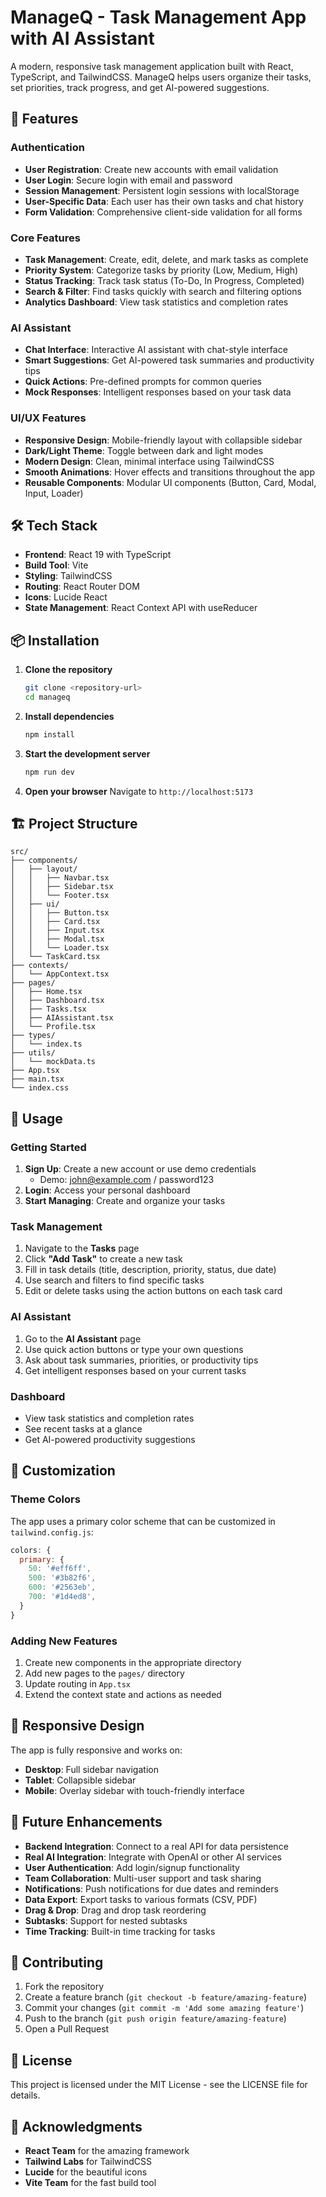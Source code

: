 # ManageQ - Task Management App with AI Assistant

A modern, responsive task management application built with React, TypeScript, and TailwindCSS. ManageQ helps users organize their tasks, set priorities, track progress, and get AI-powered suggestions.

## 🚀 Features

### Authentication
- **User Registration**: Create new accounts with email validation
- **User Login**: Secure login with email and password
- **Session Management**: Persistent login sessions with localStorage
- **User-Specific Data**: Each user has their own tasks and chat history
- **Form Validation**: Comprehensive client-side validation for all forms

### Core Features
- **Task Management**: Create, edit, delete, and mark tasks as complete
- **Priority System**: Categorize tasks by priority (Low, Medium, High)
- **Status Tracking**: Track task status (To-Do, In Progress, Completed)
- **Search & Filter**: Find tasks quickly with search and filtering options
- **Analytics Dashboard**: View task statistics and completion rates

### AI Assistant
- **Chat Interface**: Interactive AI assistant with chat-style interface
- **Smart Suggestions**: Get AI-powered task summaries and productivity tips
- **Quick Actions**: Pre-defined prompts for common queries
- **Mock Responses**: Intelligent responses based on your task data

### UI/UX Features
- **Responsive Design**: Mobile-friendly layout with collapsible sidebar
- **Dark/Light Theme**: Toggle between dark and light modes
- **Modern Design**: Clean, minimal interface using TailwindCSS
- **Smooth Animations**: Hover effects and transitions throughout the app
- **Reusable Components**: Modular UI components (Button, Card, Modal, Input, Loader)

## 🛠️ Tech Stack

- **Frontend**: React 19 with TypeScript
- **Build Tool**: Vite
- **Styling**: TailwindCSS
- **Routing**: React Router DOM
- **Icons**: Lucide React
- **State Management**: React Context API with useReducer

## 📦 Installation

1. **Clone the repository**
   ```bash
   git clone <repository-url>
   cd manageq
   ```

2. **Install dependencies**
   ```bash
   npm install
   ```

3. **Start the development server**
   ```bash
   npm run dev
   ```

4. **Open your browser**
   Navigate to `http://localhost:5173`

## 🏗️ Project Structure

```
src/
├── components/
│   ├── layout/
│   │   ├── Navbar.tsx
│   │   ├── Sidebar.tsx
│   │   └── Footer.tsx
│   ├── ui/
│   │   ├── Button.tsx
│   │   ├── Card.tsx
│   │   ├── Input.tsx
│   │   ├── Modal.tsx
│   │   └── Loader.tsx
│   └── TaskCard.tsx
├── contexts/
│   └── AppContext.tsx
├── pages/
│   ├── Home.tsx
│   ├── Dashboard.tsx
│   ├── Tasks.tsx
│   ├── AIAssistant.tsx
│   └── Profile.tsx
├── types/
│   └── index.ts
├── utils/
│   └── mockData.ts
├── App.tsx
├── main.tsx
└── index.css
```

## 🎯 Usage

### Getting Started
1. **Sign Up**: Create a new account or use demo credentials
   - Demo: john@example.com / password123
2. **Login**: Access your personal dashboard
3. **Start Managing**: Create and organize your tasks

### Task Management
1. Navigate to the **Tasks** page
2. Click **"Add Task"** to create a new task
3. Fill in task details (title, description, priority, status, due date)
4. Use search and filters to find specific tasks
5. Edit or delete tasks using the action buttons on each task card

### AI Assistant
1. Go to the **AI Assistant** page
2. Use quick action buttons or type your own questions
3. Ask about task summaries, priorities, or productivity tips
4. Get intelligent responses based on your current tasks

### Dashboard
- View task statistics and completion rates
- See recent tasks at a glance
- Get AI-powered productivity suggestions

## 🎨 Customization

### Theme Colors
The app uses a primary color scheme that can be customized in `tailwind.config.js`:

```javascript
colors: {
  primary: {
    50: '#eff6ff',
    500: '#3b82f6',
    600: '#2563eb',
    700: '#1d4ed8',
  }
}
```

### Adding New Features
1. Create new components in the appropriate directory
2. Add new pages to the `pages/` directory
3. Update routing in `App.tsx`
4. Extend the context state and actions as needed

## 📱 Responsive Design

The app is fully responsive and works on:
- **Desktop**: Full sidebar navigation
- **Tablet**: Collapsible sidebar
- **Mobile**: Overlay sidebar with touch-friendly interface

## 🔮 Future Enhancements

- **Backend Integration**: Connect to a real API for data persistence
- **Real AI Integration**: Integrate with OpenAI or other AI services
- **User Authentication**: Add login/signup functionality
- **Team Collaboration**: Multi-user support and task sharing
- **Notifications**: Push notifications for due dates and reminders
- **Data Export**: Export tasks to various formats (CSV, PDF)
- **Drag & Drop**: Drag and drop task reordering
- **Subtasks**: Support for nested subtasks
- **Time Tracking**: Built-in time tracking for tasks

## 🤝 Contributing

1. Fork the repository
2. Create a feature branch (`git checkout -b feature/amazing-feature`)
3. Commit your changes (`git commit -m 'Add some amazing feature'`)
4. Push to the branch (`git push origin feature/amazing-feature`)
5. Open a Pull Request

## 📄 License

This project is licensed under the MIT License - see the LICENSE file for details.

## 🙏 Acknowledgments

- **React Team** for the amazing framework
- **Tailwind Labs** for TailwindCSS
- **Lucide** for the beautiful icons
- **Vite Team** for the fast build tool
